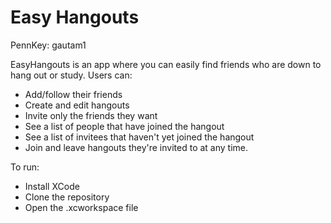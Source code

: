 # Easy Hangouts
PennKey: gautam1

EasyHangouts is an app where you can easily find friends who are down to hang out or study. Users can:
* Add/follow their friends
* Create and edit hangouts
* Invite only the friends they want
* See a list of people that have joined the hangout
* See a list of invitees that haven't yet joined the hangout
* Join and leave hangouts they're invited to at any time.

To run:
* Install XCode
* Clone the repository
* Open the .xcworkspace file
